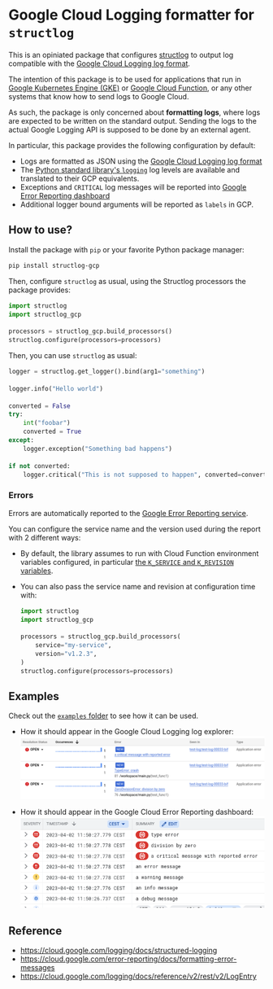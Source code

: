 # Google Cloud Logging formatter for `structlog`

This is an opiniated package that configures [structlog](https://structlog.org/)
to output log compatible with the [Google Cloud Logging log
format](https://cloud.google.com/logging/docs/structured-logging).

The intention of this package is to be used for applications that run in [Google
Kubernetes Engine (GKE)](https://cloud.google.com/kubernetes-engine/) or [Google
Cloud Function](https://cloud.google.com/functions/), or any other systems that
know how to send logs to Google Cloud.

As such, the package is only concerned about **formatting logs**, where logs are
expected to be written on the standard output. Sending the logs to the actual
Google Logging API is supposed to be done by an external agent.


In particular, this package provides the following configuration by default:

* Logs are formatted as JSON using the [Google Cloud Logging log format](https://cloud.google.com/logging/docs/structured-logging)
* The [Python standard library's `logging`](https://docs.python.org/3/library/logging.html)
  log levels are available and translated to their GCP equivalents.
* Exceptions and `CRITICAL` log messages will be reported into [Google Error Reporting dashboard](https://cloud.google.com/error-reporting/)
* Additional logger bound arguments will be reported as `labels` in GCP.


## How to use?

Install the package with `pip` or your favorite Python package manager:

```sh
pip install structlog-gcp
```

Then, configure `structlog` as usual, using the Structlog processors the package
provides:

```python
import structlog
import structlog_gcp

processors = structlog_gcp.build_processors()
structlog.configure(processors=processors)
```

Then, you can use `structlog` as usual:

```python
logger = structlog.get_logger().bind(arg1="something")

logger.info("Hello world")

converted = False
try:
    int("foobar")
    converted = True
except:
    logger.exception("Something bad happens")

if not converted:
    logger.critical("This is not supposed to happen", converted=converted)
```

### Errors

Errors are automatically reported to the [Google Error Reporting service](https://cloud.google.com/error-reporting/).

You can configure the service name and the version used during the report with 2 different ways:

* By default, the library assumes to run with Cloud Function environment
  variables configured, in particular [the `K_SERVICE` and `K_REVISION` variables](https://cloud.google.com/functions/docs/configuring/env-var#runtime_environment_variables_set_automatically).
* You can also pass the service name and revision at configuration time with:

  ```python
  import structlog
  import structlog_gcp

  processors = structlog_gcp.build_processors(
      service="my-service",
      version="v1.2.3",
  )
  structlog.configure(processors=processors)
  ```

## Examples

Check out the [`examples` folder](https://github.com/multani/structlog-gcp/tree/main/examples) to see how it can be used.

* How it should appear in the Google Cloud Logging log explorer:
  ![](https://raw.githubusercontent.com/multani/structlog-gcp/main/docs/logs.png)

* How it should appear in the Google Cloud Error Reporting dashboard:
  ![](https://raw.githubusercontent.com/multani/structlog-gcp/main/docs/errors.png)


## Reference

* https://cloud.google.com/logging/docs/structured-logging
* https://cloud.google.com/error-reporting/docs/formatting-error-messages
* https://cloud.google.com/logging/docs/reference/v2/rest/v2/LogEntry
